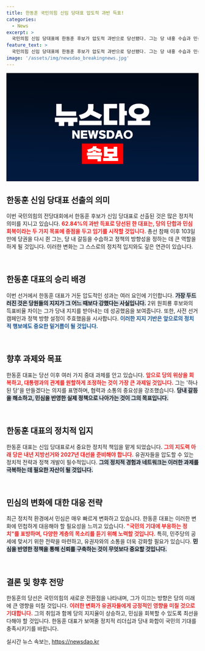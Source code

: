 ```yaml
---
title: 한동훈 국민의힘 신임 당대표 압도적 과반 득표!
categories:
  - News
excerpt: >
  국민의힘 신임 당대표에 한동훈 후보가 압도적 과반으로 당선됐다. 그는 당 내홍 수습과 민심 회복을 강조하며 대통령과의 관계 개선을 목표로 삼고 있다. 내년 총선을 앞두고 한 대표의 리더십이 주목된다.
feature_text: >
  국민의힘 신임 당대표에 한동훈 후보가 압도적 과반으로 당선됐다. 그는 당 내홍 수습과 민심 회복을 강조하며 대통령과의 관계 개선을 목표로 삼고 있다. 내년 총선을 앞두고 한 대표의 리더십이 주목된다.
image: '/assets/img/newsdao_breakingnews.jpg'
---
```


<p><img src="/assets/img/newsdao_breakingnews.jpg" alt="implanttips 속보" /></p>

<h2 data-ke-size="size26">한동훈 신임 당대표 선출의 의미</h2>

<p data-ke-size="size16">이번 국민의힘의 전당대회에서 한동훈 후보가 신임 당대표로 선출된 것은 많은 정치적 의미를 지니고 있습니다. <b><span style="color: #ee2323;">62.84%의 과반 득표로 당선된 한 대표는, 당의 단합과 민심 회복이라는 두 가지 목표에 중점을 두고 임기를 시작할 것입니다.</span></b> 총선 참패 이후 103일 만에 당권을 다시 쥔 그는, 당 내 갈등을 수습하고 정책의 방향성을 정하는 데 큰 역할을 하게 될 것입니다. 이러한 변화는 그 스스로의 정치적 입지와도 깊은 연관이 있습니다.</p>

<p data-ke-size="size16">&nbsp;</p>

<h2 data-ke-size="size26">한동훈 대표의 승리 배경</h2>

<p data-ke-size="size16">이번 선거에서 한동훈 대표가 거둔 압도적인 성과는 여러 요인에 기인합니다. <b><span style="background-color: #21538527;">가장 두드러진 것은 당원들의 지지가 그 어느 때보다 강했다는 사실입니다.</span></b> 2위 원희룡 후보와의 득표비율 차이는 그가 당내 지지를 받아내는 데 성공했음을 보여줍니다. 또한, 사전 선거 캠페인과 정책 방향 설정이 주효했음을 시사합니다. <b><span style="color: #1a5490;">이러한 지지 기반은 앞으로의 정치적 행보에도 중요한 밑거름이 될 것입니다.</span></b></p>

<p data-ke-size="size16">&nbsp;</p>

<h2 data-ke-size="size26">향후 과제와 목표</h2>

<p data-ke-size="size16">한동훈 대표는 당선 이후 여러 가지 중대 과제를 안고 있습니다. <b><span style="color: #ee2323;">앞으로 당의 위상을 회복하고, 대통령과의 관계를 원할하게 조정하는 것이 가장 큰 과제일 것입니다.</span></b> 그는 '하나 된 당'을 만들겠다는 의지를 표명하며, 협력과 소통의 중요성을 강조했습니다. <b><span style="background-color: #21538527;">당내 갈등을 해소하고, 민심을 반영한 실제 정책으로 나아가는 것이 그의 목표입니다.</span></b></p>

<p data-ke-size="size16">&nbsp;</p>

<h2 data-ke-size="size26">한동훈 대표의 정치적 입지</h2>

<p data-ke-size="size16">한동훈 대표는 신임 당대표로서 중요한 정치적 책임을 맡게 되었습니다. <b><span style="color: #ee2323;">그의 지도력 아래 당은 내년 지방선거와 2027년 대선을 준비해야 합니다.</span></b> 유권자들을 압도할 수 있는 정치적 전략과 정책 개발이 필수적입니다. <b><span style="background-color: #21538527;">그의 정치적 경험과 네트워크는 이러한 과제를 극복하는 데 필요한 자산이 될 것입니다.</span></b></p>

<p data-ke-size="size16">&nbsp;</p>

<h2 data-ke-size="size26">민심의 변화에 대한 대응 전략</h2>

<p data-ke-size="size16">최근 정치적 환경에서 민심은 매우 빠르게 변화하고 있습니다. 한동훈 대표는 이러한 변화에 민첩하게 대응해야 할 필요성을 느끼고 있습니다. <b><span style="color: #ee2323;">"국민의 기대에 부응하는 정치"를 표방하며, 다양한 계층의 목소리를 듣기 위해 노력할 것입니다.</span></b> 특히, 민주당의 공세에 맞서기 위한 전략을 마련하고, 유권자와의 소통을 더욱 강화할 필요가 있습니다. <b><span style="background-color: #21538527;">민심을 반영한 정책을 통해 신뢰를 구축하는 것이 무엇보다 중요할 것입니다.</span></b></p>

<p data-ke-size="size16">&nbsp;</p>

<h2 data-ke-size="size26">결론 및 향후 전망</h2>

<p data-ke-size="size16">한동훈의 당선은 국민의힘의 새로운 전환점을 나타내며, 그가 이끄는 방향은 당의 미래에 큰 영향을 미칠 것입니다. <b><span style="color: #ee2323;">이러한 변화가 유권자들에게 긍정적인 영향을 미칠 것으로 기대합니다.</span></b> 그의 취임과 함께 당의 지지율이 상승하고, 민심을 회복할 수 있도록 최선을 다해야 할 것입니다. 한동훈 대표가 보여줄 정치적 리더십과 당내 화합이 국민의 기대를 충족시키기를 바랍니다.</p>

<p data-ke-size="size16"></p>
실시간 뉴스 속보는, <a href="https://newsdao.kr" rel="dofollow">https://newsdao.kr</a>


